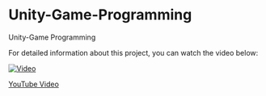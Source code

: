 # Unity-Game-Programming
Unity-Game Programming


For detailed information about this project, you can watch the video below:


[![Video](https://img.youtube.com/vi/Y__YyVCfqok/0.jpg)](https://www.youtube.com/watch?v=Y__YyVCfqok)


[YouTube Video](https://www.youtube.com/watch?v=Y__YyVCfqok&ab_channel=MelisaDursuno%C4%9Fullar%C4%B1)

